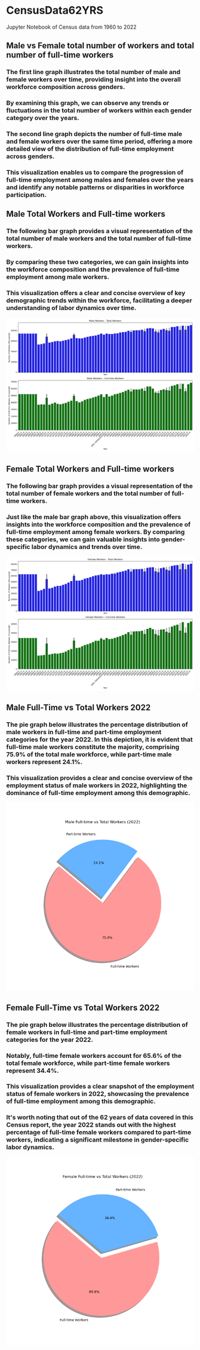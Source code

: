 # CensusData62YRS
Jupyter Notebook of Census data from 1960 to 2022
## Male vs Female total number of workers and total number of full-time workers
### The first line graph illustrates the total number of male and female workers over time, providing insight into the overall workforce composition across genders.
### By examining this graph, we can observe any trends or fluctuations in the total number of workers within each gender category over the years.
### The second line graph depicts the number of full-time male and female workers over the same time period, offering a more detailed view of the distribution of full-time employment across genders. 
### This visualization enables us to compare the progression of full-time employment among males and females over the years and identify any notable patterns or disparities in workforce participation.



## Male Total Workers and Full-time workers
### The following bar graph provides a visual representation of the total number of male workers and the total number of full-time workers.
### By comparing these two categories, we can gain insights into the workforce composition and the prevalence of full-time employment among male workers. 
### This visualization offers a clear and concise overview of key demographic trends within the workforce, facilitating a deeper understanding of labor dynamics over time.
![Male Workers](https://github.com/itcoder78/CensusData62YRS/blob/main/Male%20Workers.png)

## Female Total Workers and Full-time workers
### The following bar graph provides a visual representation of the total number of female workers and the total number of full-time workers.
### Just like the male bar graph above, this visualization offers insights into the workforce composition and the prevalence of full-time employment among female workers. By comparing these categories, we can gain valuable insights into gender-specific labor dynamics and trends over time.

![Female Workers](https://github.com/itcoder78/CensusData62YRS/blob/main/Female%20Workers.png)

## Male Full-Time vs Total Workers 2022
### The pie graph below illustrates the percentage distribution of male workers in full-time and part-time employment categories for the year 2022. In this depiction, it is evident that full-time male workers constitute the majority, comprising 75.9% of the total male workforce, while part-time male workers represent 24.1%.
### This visualization provides a clear and concise overview of the employment status of male workers in 2022, highlighting the dominance of full-time employment among this demographic.
![Male 2022](https://github.com/itcoder78/CensusData62YRS/blob/main/Male%20Full-time%20vs%20Total%20Workers.png)

## Female Full-Time vs Total Workers 2022
### The pie graph below illustrates the percentage distribution of female workers in full-time and part-time employment categories for the year 2022.
### Notably, full-time female workers account for 65.6% of the total female workforce, while part-time female workers represent 34.4%.
### This visualization provides a clear snapshot of the employment status of female workers in 2022, showcasing the prevalence of full-time employment among this demographic.
### It's worth noting that out of the 62 years of data covered in this Census report, the year 2022 stands out with the highest percentage of full-time female workers compared to part-time workers, indicating a significant milestone in gender-specific labor dynamics.
![Female 2022](https://github.com/itcoder78/CensusData62YRS/blob/main/Female%20Full-time%20vs%20Total%20Workers.png)
